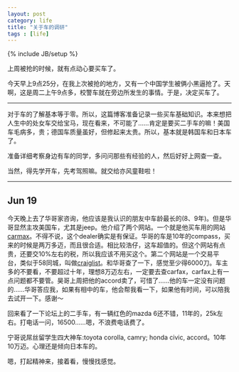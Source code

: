 ```yaml
---
layout: post
category: life
title: "关于车的调研"
tags : [life]
---
```

{% include JB/setup %}

上周被抢的时候，就有点动心要买车了。

今天早上9点25分，在我上次被抢的地方，又有一个中国学生被俩小黑逼抢了。天啊，这是周二上午9点多，校警车就在旁边所发生的事情。于是，决定买车了。

---

对于车的了解基本等于零。所以，这篇博客准备记录一些买车基础知识。本来想把人生中的处女车交给宝马，现在看来，不可能了……肯定是要买二手车的嘛！美国车毛病多，贵；德国车质量虽好，但修起来太贵。所以，基本就是韩国车和日本车了。

准备详细考察身边有车的同学，多问问那些有经验的人，然后好好上网查一查。

当然，得先学开车，先考驾照嘛。就交给亦风童鞋啦！


---

## Jun 19

今天晚上去了华哥家咨询，他应该是我认识的朋友中车龄最长的(8、9年)。但是华哥显然主攻美国车，尤其是jeep。他介绍了两个网站。一个就是他买车用的网站[carmax](https://www.carmax.com)。不得不说，这个dealer确实是有保证。华哥的车是10年的compass，买来的时候是两万多迈，而且很合适。相比较浩仔，这车超值的。但这个网站有点贵，还要交10%左右的税，所以我应该不用买这个。第二个网站是一个交易平台，类似于58同城，叫做[craiglist](https://chicago.craigslist.org)。和华哥查了一下，感觉至少得6000刀。车主多的不要看，不要超过十年，理想8万迈左右，一定要去查carfax，carfax上有一点问题都不要管。昊哥上周把他的accord卖了，可惜了……他的车一定没有问题的……华哥答应我，如果有相中的车，他会帮我看一下，如果他有时间，可以陪我去试开一下。感谢～


回来看了一下论坛上的二手车，有一辆红色的mazda 6还不错，11年的，25k左右。打电话一问，16500……嗯，不浪费电话费了。


宁哥说屌丝留学生四大神车:toyota corolla, camry; honda civic, accord。10年10万迈。心理还是倾向日本车的。


嗯，打起精神来，接着看，慢慢找感觉。
